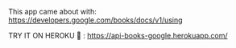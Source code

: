 This app came about with:
https://developers.google.com/books/docs/v1/using

TRY IT ON HEROKU 🚀 : 
https://api-books-google.herokuapp.com/

